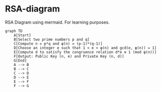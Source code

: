 # RSA-diagram
RSA Diagram using mermaid. For learning purposes.

```mermaid
graph TD
	A[Start]
	B[Select two prime numbers p and q]
	C[Compute n = p*q and φ(n) = (p-1)*(q-1)]
	D[Choose an integer e such that 1 < e < φ(n) and gcd(e, φ(n)) = 1]
	E[Compute d to satisfy the congruence relation d*e ≡ 1 (mod φ(n))]
	F[Output: Public Key (n, e) and Private Key (n, d)]
	G[End]
	A --> B
	B --> C
	C --> D
	D --> E
	E --> F
	F --> G
```